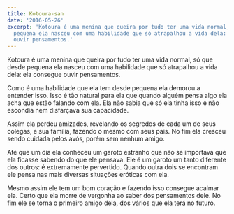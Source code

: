 ```yaml
---
title: Kotoura-san
date: '2016-05-26'
excerpt: 'Kotoura é uma menina que queira por tudo ter uma vida normal, só que desde
  pequena ela nasceu com uma habilidade que só atrapalhou a vida dela: ela consegue
  ouvir pensamentos.'
---
```




Kotoura é uma menina que queira por tudo ter uma vida normal, só que desde
pequena ela nasceu com uma habilidade que só atrapalhou a vida dela: ela
consegue ouvir pensamentos.

Como é uma habilidade que ela tem desde pequena ela demorou a entender
isso. Isso é tão natural para ela que quando alguém pensa algo ela acha que
estão falando com ela. Ela não sabia que só ela tinha isso e não escondia
nem disfarçava sua capacidade.

Assim ela perdeu amizades, revelando os segredos de cada um de seus
colegas, e sua família, fazendo o mesmo com seus pais. No fim ela cresceu
sendo cuidada pelos avós, porém sem nenhum amigo.

Até que um dia ela conheceu um garoto estranho que não se importava que ela
ficasse sabendo do que ele pensava. Ele é um garoto um tanto diferente dos
outros: é extremamente pervertido. Quando outra dois se encontram ele pensa
nas mais diversas situações eróticas com ela.

Mesmo assim ele tem um bom coração e fazendo isso consegue acalmar ela.
Certo que ela morre de vergonha ao saber dos pensamentos dele. No fim ele
se torna o primeiro amigo dela, dos vários que ela terá no futuro.
